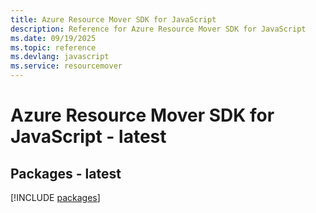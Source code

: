 ```yaml
---
title: Azure Resource Mover SDK for JavaScript
description: Reference for Azure Resource Mover SDK for JavaScript
ms.date: 09/19/2025
ms.topic: reference
ms.devlang: javascript
ms.service: resourcemover
---
```

# Azure Resource Mover SDK for JavaScript - latest
## Packages - latest
[!INCLUDE [packages](resource-mover-index.md)]